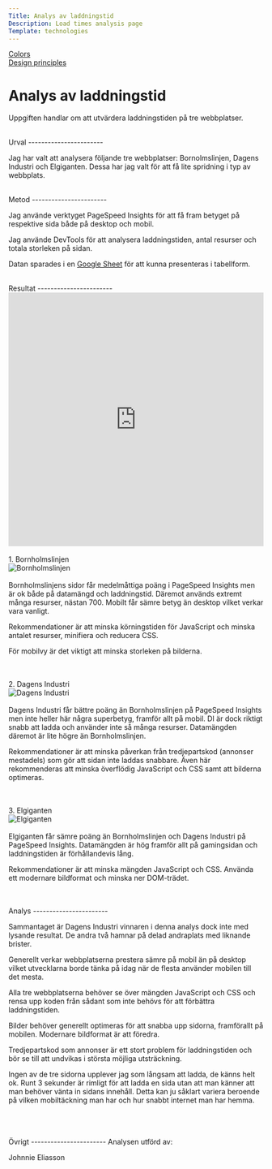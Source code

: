 ```yaml
---
Title: Analys av laddningstid
Description: Load times analysis page
Template: technologies
---
```



<div class="menu">
<div class="menu-item">
<a href="../analysis/01_colors">Colors</a>
</div>

<div class="menu-item">
<a href="../analysis/03_design_principles">Design principles</a>
</div>
</div>



<div class="content" markdown="1">

# Analys av laddningstid
Uppgiften handlar om att utvärdera laddningstiden på tre webbplatser.

<br>
Urval
-----------------------

Jag har valt att analysera följande tre webbplatser: Bornolmslinjen, Dagens Industri och Elgiganten. Dessa har jag valt för att få lite spridning i typ av webbplats.

<br>
Metod
-----------------------

Jag använde verktyget PageSpeed Insights för att få fram betyget på respektive sida både på desktop och mobil.

Jag använde DevTools för att analysera laddningstiden, antal resurser och totala storleken på sidan.

Datan sparades i en <a href="https://docs.google.com/spreadsheets/d/1T1-A0zBmADSTkvCdvVeu-DvBChw2D-1A-Ic4GoEEfGs/edit?usp=sharing" target="_blank">Google Sheet</a> för att kunna presenteras i tabellform.

<br>
Resultat
-----------------------

<div class="embed-container">
    <iframe class="table" width="100%" height="500px" src="https://docs.google.com/spreadsheets/d/e/2PACX-1vRAh2eNMpmhS9bn8HSd0FNFEQEcRgHA94F3q5BB0WUGtBPknDiOMZxQyu2L0LNhSffXG_qF9oD6LrcN/pubhtml?widget=true&amp;headers=false" frameborder="0" allowfullscreen></iframe>
</div>

<br>
1. Bornholmslinjen
<div class="image2">
    <img src="../assets/img/bornholmslinjen.png" alt="Bornholmslinjen">
</div>

<br>
Bornholmslinjens sidor får medelmåttiga poäng i PageSpeed Insights men är ok både på datamängd och laddningstid. Däremot används extremt många resurser, nästan 700. Mobilt får sämre betyg än desktop vilket verkar vara vanligt.

Rekommendationer är att minska körningstiden för JavaScript och minska antalet resurser, minifiera och reducera CSS. 

För mobilvy är det viktigt att minska storleken på bilderna. 


<br>
<br>
2. Dagens Industri
<div class="image2">
    <img src="../assets/img/DI.png" alt="Dagens Industri">
</div>

<br>
Dagens Industri får bättre poäng än Bornholmslinjen på PageSpeed Insights men inte heller här några superbetyg, framför allt på mobil. DI är dock riktigt snabb att ladda och använder inte så många resurser. Datamängden däremot är lite högre än Bornholmslinjen.

Rekommendationer är att minska påverkan från tredjepartskod (annonser mestadels) som gör att sidan inte laddas snabbare.
Även här rekommenderas att minska överflödig JavaScript och CSS samt att bilderna optimeras.

<br>
<br>
3. Elgiganten
<div class="image2">
    <img src="../assets/img/elgiganten.png" alt="Elgiganten">
</div>

<br>
Elgiganten får sämre poäng än Bornholmslinjen och Dagens Industri på PageSpeed Insights. Datamängden är hög framför allt på gamingsidan och laddningstiden är förhållandevis lång.

Rekommendationer är att minska mängden JavaScript och CSS. Använda ett modernare bildformat och minska ner DOM-trädet.


<br>
<br>
Analys
-----------------------

Sammantaget är Dagens Industri vinnaren i denna analys dock inte med lysande resultat. De andra två hamnar på delad andraplats med liknande brister.

Generellt verkar webbplatserna prestera sämre på mobil än på desktop vilket utvecklarna borde tänka på idag när de flesta använder mobilen till det mesta.

Alla tre webbplatserna behöver se över mängden JavaScript och CSS och rensa upp koden från sådant som inte behövs för att förbättra laddningstiden.

Bilder behöver generellt optimeras för att snabba upp sidorna, framförallt på mobilen. Modernare bildformat är att föredra.

Tredjepartskod som annonser är ett stort problem för laddningstiden och bör se till att undvikas i största möjliga utsträckning.

Ingen av de tre sidorna upplever jag som långsam att ladda, de känns helt ok.
Runt 3 sekunder är rimligt för att ladda en sida utan att man känner att man behöver vänta in sidans innehåll. Detta kan ju såklart variera beroende på vilken mobiltäckning man har och hur snabbt internet man har hemma.


<br>
<br>
<br>
Övrigt
-----------------------
Analysen utförd av:

Johnnie Eliasson

</div>

